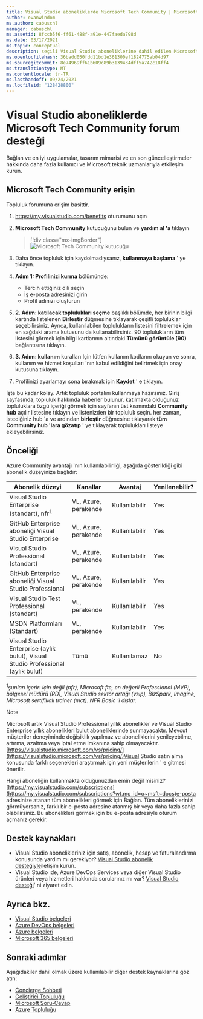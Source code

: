 ```yaml
---
title: Visual Studio aboneliklerde Microsoft Tech Community | Microsoft Docs
author: evanwindom
ms.author: cabuschl
manager: cabuschl
ms.assetid: 8fccb5f6-ff61-488f-a91e-447faeda798d
ms.date: 03/17/2021
ms.topic: conceptual
description: seçili Visual Studio aboneliklerine dahil edilen Microsoft Tech Community forum desteği avantajı hakkında bilgi edinin.
ms.openlocfilehash: 36badd050fdd11bd1e361300ef1824775ab04d97
ms.sourcegitcommit: 8e74969ff61b609c89b3139434dff5a742c18ff4
ms.translationtype: MT
ms.contentlocale: tr-TR
ms.lasthandoff: 09/24/2021
ms.locfileid: "128428800"
---
```

# <a name="microsoft-tech-community-forum-support-in-visual-studio-subscriptions"></a>Visual Studio aboneliklerde Microsoft Tech Community forum desteği
Bağlan ve en iyi uygulamalar, tasarım mimarisi ve en son güncelleştirmeler hakkında daha fazla kullanıcı ve Microsoft teknik uzmanlarıyla etkileşim kurun.


## <a name="access-the-microsoft-tech-community"></a>Microsoft Tech Community erişin 
Topluluk forumuna erişim basittir.  

1. <https://my.visualstudio.com/benefits> oturumunu açın
0. **Microsoft Tech Community** kutucuğunu bulun ve **yardım al 'a** tıklayın

    > [!div class="mx-imgBorder"]
    > ![Microsoft Tech Community kutucuğu](_img/vs-tech-community/vs-tech-community-tile.png "Microsoft Tech Community kutucuğunda ' yardım al ' düğmesine tıklayın")

0. Daha önce topluluk için kaydolmadıysanız, **kullanmaya başlama** ' ye tıklayın.
0. **Adım 1: Profilinizi kurma** bölümünde:
   - Tercih ettiğiniz dili seçin
   - İş e-posta adresinizi girin
   - Profil adınızı oluşturun 
0. **2. Adım: katılacak toplulukları seçme** başlıklı bölümde, her birinin bilgi kartında listelenen **Birleştir** düğmesine tıklayarak çeşitli topluluklar seçebilirsiniz.  Ayrıca, kullanılabilen toplulukların listesini filtrelemek için en sağdaki arama kutusunu da kullanabilirsiniz.  90 toplulukların tüm listesini görmek için bilgi kartlarının altındaki **Tümünü görüntüle (90)** bağlantısına tıklayın. 
0. **3. Adım: kullanım** kuralları Için lütfen kullanım kodlarını okuyun ve sonra, kullanım ve hizmet koşulları 'nın kabul edildiğini belirtmek için onay kutusuna tıklayın.
0. Profilinizi ayarlamayı sona bırakmak için **Kaydet** ' e tıklayın.

İşte bu kadar kolay.  Artık topluluk portalını kullanmaya hazırsınız.  Giriş sayfasında, topluluk hakkında haberler bulunur.  katılmakta olduğunuz topluluklara özgü içeriği görmek için sayfanın üst kısmındaki **Community hub** açılır listesine tıklayın ve listenizden bir topluluk seçin.  her zaman, istediğiniz hub 'a ve ardından **birleştir** düğmesine tıklayarak **tüm Community hub 'lara gözatıp** ' ye tıklayarak toplulukları listeye ekleyebilirsiniz. 

## <a name="eligibility"></a>Önceliği
Azure Community avantajı 'nın kullanılabilirliği, aşağıda gösterildiği gibi abonelik düzeyinize bağlıdır:

|                                          Abonelik düzeyi                                           |     Kanallar      |    Avantaj    | Yenilenebilir? |
|-------------------------------------------------------------------------------------------------------|-------------------|---------------|------------|
|                           Visual Studio Enterprise (standart), nfr<sup>1</sup>                            | VL, Azure, perakende |   Kullanılabilir    |    Yes     |
|                           GitHub Enterprise aboneliği Visual Studio Enterprise                           | VL, Azure, perakende |   Kullanılabilir    |    Yes     |
|                          Visual Studio Professional (standart)                          | VL, Azure, perakende |   Kullanılabilir    |    Yes     |
|                          GitHub Enterprise aboneliği Visual Studio Professional                          | VL, Azure, perakende |   Kullanılabilir    |    Yes     |
|                              Visual Studio Test Professional (standart)                               |    VL, perakende     |   Kullanılabilir    |    Yes     |
|                                       MSDN Platformları (Standart)                                       |    VL, perakende     |   Kullanılabilir    |    Yes     |
| Visual Studio Enterprise (aylık bulut), Visual Studio Professional (aylık bulut)|        Tümü        | Kullanılamaz |     No     |

<sup>1</sup>*şunları içerir: için değil (nfr), Microsoft fte, en değerli Professional (MVP), bölgesel müdürü (RD), Visual Studio sektör ortağı (vsıp), BizSpark, Imagine, Microsoft sertifikalı trainer (mct). NFR Basic 'i dışlar.*  

> [!NOTE]
> Microsoft artık Visual Studio Professional yıllık abonelikler ve Visual Studio Enterprise yıllık abonelikleri bulut aboneliklerinde sunmayacaktır. Mevcut müşteriler deneyiminde değişiklik yapılmaz ve aboneliklerini yenileyebilme, artırma, azaltma veya iptal etme imkanına sahip olmayacaktır. [https://visualstudio.microsoft.com/vs/pricing/](https://visualstudio.microsoft.com/vs/pricing/)Visual Studio satın alma konusunda farklı seçenekleri araştırmak için yeni müşterilerin ' e gitmesi önerilir.

Hangi aboneliğin kullanmakta olduğunuzdan emin değil misiniz?  [https://my.visualstudio.com/subscriptions](https://my.visualstudio.com/subscriptions?wt.mc_id=o~msft~docs)e-posta adresinize atanan tüm abonelikleri görmek için Bağlan. Tüm aboneliklerinizi görmüyorsanız, farklı bir e-posta adresine atanmış bir veya daha fazla sahip olabilirsiniz.  Bu abonelikleri görmek için bu e-posta adresiyle oturum açmanız gerekir.

## <a name="support-resources"></a>Destek kaynakları
- Visual Studio abonelikleriniz için satış, abonelik, hesap ve faturalandırma konusunda yardım mı gerekiyor?  [Visual Studio abonelik desteğiyle](https://my.visualstudio.com/gethelp)iletişim kurun.
- Visual Studio ıde, Azure DevOps Services veya diğer Visual Studio ürünleri veya hizmetleri hakkında sorularınız mı var?  [Visual Studio desteği](https://visualstudio.microsoft.com/support/)' ni ziyaret edin.

## <a name="see-also"></a>Ayrıca bkz.
- [Visual Studio belgeleri](/visualstudio/)
- [Azure DevOps belgeleri](/azure/devops/)
- [Azure belgeleri](/azure/)
- [Microsoft 365 belgeleri](/microsoft-365/)

## <a name="next-steps"></a>Sonraki adımlar
Aşağıdakiler dahil olmak üzere kullanılabilir diğer destek kaynaklarına göz atın:
- [Concierge Sohbeti](vs-concierge-chat.md)
- [Geliştirici Topluluğu](vs-developer-community.md)
- [Microsoft Soru-Cevap](vs-microsoft-qa.md)
- [Azure Topluluğu](vs-azure-community.md)